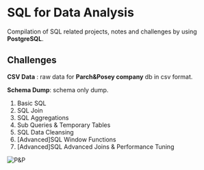 # SQL for Data Analysis
Compilation of SQL related projects, notes and challenges by using **PostgreSQL**.

## Challenges
**CSV Data** : raw data for **Parch&Posey company** db in csv format. 

**Schema Dump**: schema only dump.

1. Basic SQL
2. SQL Join
3. SQL Aggregations
4. Sub Queries & Temporary Tables
5. SQL Data Cleansing
6. [Advanced]SQL Window Functions
7. [Advanced]SQL Advanced Joins & Performance Tuning

![P&P](https://raw.githubusercontent.com/ptyadana/sql-for-data-analysis/master/The%20Parch%20%26%20Posey%20Database%20ERD.png)
